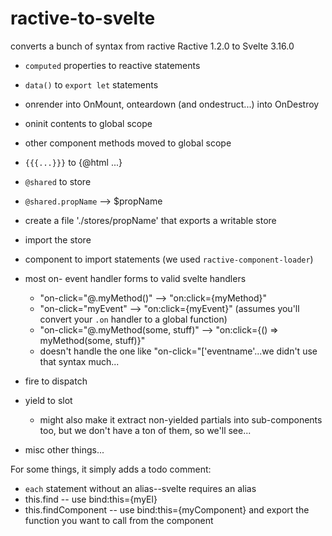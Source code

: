 # ractive-to-svelte
converts a bunch of syntax from ractive Ractive 1.2.0 to Svelte 3.16.0

- `computed` properties to reactive statements
- `data()` to `export let` statements
- onrender into OnMount, onteardown (and ondestruct...) into OnDestroy
- oninit contents to global scope

- other component methods moved to global scope
- `{{{...}}}` to {@html ...}
-  `@shared` to store
  
  - `@shared.propName` --> $propName
  - create a file './stores/propName' that exports a writable store
  - import the store
- component <link> to import statements (we used `ractive-component-loader`)
- most on- event handler forms to valid svelte handlers
  - "on-click="@.myMethod()" --> "on:click={myMethod}"
  - "on-click="myEvent" --> "on:click={myEvent}" (assumes you'll convert your `.on` handler to a global function)
   - "on-click="@.myMethod(some, stuff)" --> "on:click={() => myMethod(some, stuff)}"
   - doesn't handle the one like "on-click="['eventname'...we didn't use that syntax much...
- fire to dispatch
- yield to slot
  - might also make it extract non-yielded partials into sub-components too, but we don't have a ton of them, so we'll see...
- misc other things...

For some things, it simply adds a todo comment: 
- `each` statement without an alias--svelte requires an alias
- this.find -- use bind:this={myEl} 
- this.findComponent -- use bind:this={myComponent} and export the function you want to call from the component
